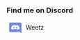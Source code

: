 <h3 align="left">Find me on Discord</h3>
<p align="left">
  <img align="center" src="https://raw.githubusercontent.com/will2022/will2022/main/discord.svg" alt="Weetz" height="30" width="40" />
  Weetz
</p>

<!--
**will2022/will2022** is a ✨ _special_ ✨ repository because its `README.md` (this file) appears on your GitHub profile.

Here are some ideas to get you started:

- 🔭 I’m currently working on ...
- 🌱 I’m currently learning ...
- 👯 I’m looking to collaborate on ...
- 🤔 I’m looking for help with ...
- 💬 Ask me about ...
- 📫 How to reach me: ...
- 😄 Pronouns: ...
- ⚡ Fun fact: ...
-->
